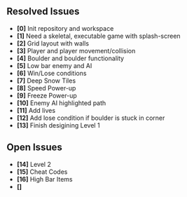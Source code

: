 ## Resolved Issues ##
- **[0]** Init repository and workspace
- **[1]** Need a skeletal, executable game with splash-screen
- **[2]** Grid layout with walls
- **[3]** Player and player movement/collision
- **[4]** Boulder and boulder functionality
- **[5]** Low bar enemy and AI
- **[6]** Win/Lose conditions
- **[7]** Deep Snow Tiles
- **[8]** Speed Power-up
- **[9]** Freeze Power-up
- **[10]** Enemy AI highlighted path
- **[11]** Add lives
- **[12]** Add lose condition if boulder is stuck in corner
- **[13]** Finish desigining Level 1


## Open Issues ##
- **[14]** Level 2
- **[15]** Cheat Codes
- **[16]** High Bar Items
- **[]** 

